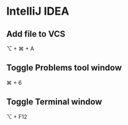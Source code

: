 # IntelliJ IDEA

## Add file to VCS

⌥ + ⌘ + A

## Toggle Problems tool window

⌘ + 6

## Toggle Terminal window

⌥ + F12
